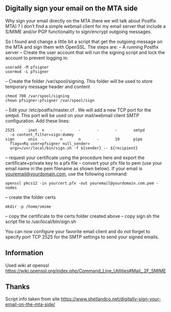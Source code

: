 ## Digitally sign your email on the MTA side

Why sign your email directly on the MTA (here we will talk about Postfix MTA) ? I don’t find a simple webmail client for my email server that include a S/MIME and/or PGP functionality to sign/encrypt outgoing messages.

So I found and change a little bit a script that get the outgoing message on the MTA and sign them with OpenSSL. The steps are:
– A running Postfix server
– Create the user account that will run the signing script and lock the account to prevent logging in:

    useradd -M pfsigner
    usermod -L pfsigner

– Create the folder /var/spool/signing. This folder will be used to store temporary message header and content

    chmod 700 /var/spool/signing
    chown pfsigner:pfsigner /var/spool/sign

– Edit your /etc/postfix/master.cf . We will add a new TCP port for the smtpd. This port will be used on your mail/webmail client SMTP configuration. Add these lines:

    2525      inet  n       -       -       -       -       smtpd
      -o content_filter=sign:dummy
    sign      unix  -       n       n       -       10      pipe
      flags=Rq user=pfsigner null_sender=
      argv=/usr/local/bin/sign.sh -f ${sender} -- ${recipient}

– request your certificate using the procedure here and export the certificate+private key to a pfx file
– convert your pfx file to pem (use your email name in the pem filename as shown below). If your email is youremail@yourdomain.com, use the following command:

    openssl pkcs12 -in yourcert.pfx -out youremail@yourdomain.com.pem -nodes

– create the folder certs

    mkdir -p /home/smime

– copy the certificate to the certs folder created above
– copy sign.sh the script file to /usr/local/bin/sign.sh

You can now configure your favorite email client and do not forget to specify port TCP 2525 for the SMTP settings to send your signed emails.

## Information
Used wiki at openssl https://wiki.openssl.org/index.php/Command_Line_Utilities#Mail_.2F_SMIME

## Thanks
Script info taken from site https://www.shellandco.net/digitally-sign-your-email-on-the-mta-side/
